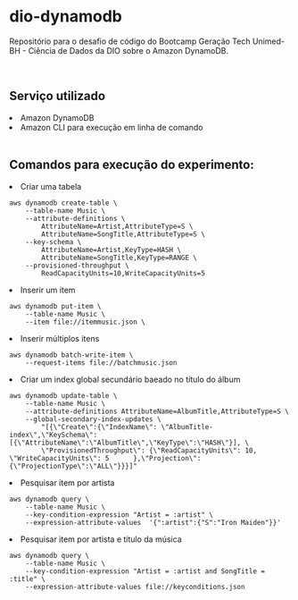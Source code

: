 # dio-dynamodb
Repositório para o desafio de código do Bootcamp Geração Tech Unimed-BH - Ciência de Dados da DIO sobre o Amazon DynamoDB.

<br>
<h2>Serviço utilizado</h2>


<li>Amazon DynamoDB</li>
<li>Amazon CLI para execução em linha de comando</li>

<br>
<h2>Comandos para execução do experimento:</h2>
<li>Criar uma tabela</li>

```
aws dynamodb create-table \
    --table-name Music \
    --attribute-definitions \
        AttributeName=Artist,AttributeType=S \
        AttributeName=SongTitle,AttributeType=S \
    --key-schema \
        AttributeName=Artist,KeyType=HASH \
        AttributeName=SongTitle,KeyType=RANGE \
    --provisioned-throughput \
        ReadCapacityUnits=10,WriteCapacityUnits=5
```


<li>Inserir um item</li>

```
aws dynamodb put-item \
    --table-name Music \
    --item file://itemmusic.json \
```

<li>Inserir múltiplos itens</li>

```
aws dynamodb batch-write-item \
    --request-items file://batchmusic.json
```

<li>Criar um index global secundário baeado no título do álbum</li>

```
aws dynamodb update-table \
    --table-name Music \
    --attribute-definitions AttributeName=AlbumTitle,AttributeType=S \
    --global-secondary-index-updates \
        "[{\"Create\":{\"IndexName\": \"AlbumTitle-index\",\"KeySchema\":[{\"AttributeName\":\"AlbumTitle\",\"KeyType\":\"HASH\"}], \
        \"ProvisionedThroughput\": {\"ReadCapacityUnits\": 10, \"WriteCapacityUnits\": 5      },\"Projection\":{\"ProjectionType\":\"ALL\"}}}]"
```

<li>Pesquisar item por artista</li>

```
aws dynamodb query \
    --table-name Music \
    --key-condition-expression "Artist = :artist" \
    --expression-attribute-values  '{":artist":{"S":"Iron Maiden"}}'
```

<li>Pesquisar item por artista e título da música</li>

```
aws dynamodb query \
    --table-name Music \
    --key-condition-expression "Artist = :artist and SongTitle = :title" \
    --expression-attribute-values file://keyconditions.json
```

